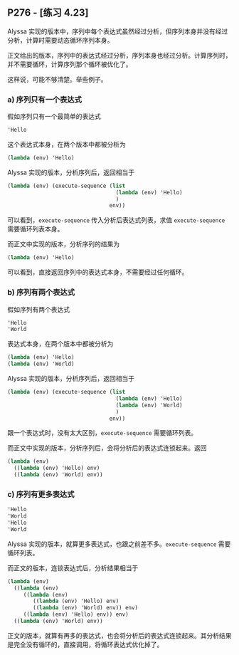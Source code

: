 ## P276 - [练习 4.23]

Alyssa 实现的版本中，序列中每个表达式虽然经过分析，但序列本身并没有经过分析，计算时需要动态循环序列本身。

正文给出的版本，序列中的表达式经过分析，序列本身也经过分析。计算序列时，并不需要循环，计算序列那个循环被优化了。

这样说，可能不够清楚。举些例子。

### a) 序列只有一个表达式

假如序列只有一个最简单的表达式

``` Scheme
'Hello
```

这个表达式本身，在两个版本中都被分析为

``` Scheme
(lambda (env) 'Hello)
```

Alyssa 实现的版本，分析序列后，返回相当于

``` Scheme
(lambda (env) (execute-sequence (list
                                  (lambda (env) 'Hello)
                                  ) 
                                env))
```

可以看到，`execute-sequence` 传入分析后表达式列表，求值 `execute-sequence` 需要循环列表本身。

而正文中实现的版本，分析序列的结果为

``` Scheme
(lambda (env) 'Hello)
```
可以看到，直接返回序列中的表达式本身，不需要经过任何循环。

### b) 序列有两个表达式

假如序列有两个表达式

``` Scheme
'Hello
'World
```

表达式本身，在两个版本中都被分析为

``` Scheme
(lambda (env) 'Hello)
(lambda (env) 'World)
```

Alyssa 实现的版本，分析序列后，返回相当于

``` Scheme
(lambda (env) (execute-sequence (list
                                  (lambda (env) 'Hello)
                                  (lambda (env) 'World)
                                  ) 
                                env))
```

跟一个表达式时，没有太大区别，`execute-sequence` 需要循环列表。

而正文中实现的版本，分析序列后，会将分析后的表达式连锁起来。返回

``` Scheme
(lambda (env)
  ((lambda (env) 'Hello) env)
  ((lambda (env) 'World) env))
```

### c) 序列有更多表达式

``` Scheme
'Hello
'World
'Hello
'World
```
Alyssa 实现的版本，就算更多表达式，也跟之前差不多。`execute-sequence` 需要循环列表。

而正文的版本，连锁表达式后，分析结果相当于

``` Scheme
(lambda (env)
  ((lambda (env)
     ((lambda (env)
        ((lambda (env) 'Hello) env)
        ((lambda (env) 'World) env)) env)
     ((lambda (env) 'Hello) env)) env)
  ((lambda (env) 'World) env))
```  

正文的版本，就算有再多的表达式，也会将分析后的表达式连锁起来。其分析结果是完全没有循环的，直接调用，将循环表达式优化掉了。



